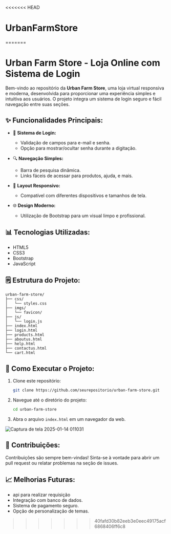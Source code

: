 <<<<<<< HEAD
# UrbanFarmStore
=======
# Urban Farm Store - Loja Online com Sistema de Login

Bem-vindo ao repositório da **Urban Farm Store**, uma loja virtual responsiva e moderna, desenvolvida para proporcionar uma experiência simples e intuitiva aos usuários. O projeto integra um sistema de login seguro e fácil navegação entre suas seções.

## ✨ **Funcionalidades Principais:**

- 🔑 **Sistema de Login:**
  - Validação de campos para e-mail e senha.
  - Opção para mostrar/ocultar senha durante a digitação.
  
- 🔍 **Navegação Simples:**
  - Barra de pesquisa dinâmica.
  - Links fáceis de acessar para produtos, ajuda, e mais.

- 🔧 **Layout Responsivo:**
  - Compatível com diferentes dispositivos e tamanhos de tela.

- 🌐 **Design Moderno:**
  - Utilização de Bootstrap para um visual limpo e profissional.

## 📊 **Tecnologias Utilizadas:**

- HTML5
- CSS3
- Bootstrap
- JavaScript

## 🗒 **Estrutura do Projeto:**

```plaintext
urban-farm-store/
├── css/
│   └── styles.css
├── imgs/
│   └── favicon/
├── js/
│   └── login.js
├── index.html
├── login.html
├── products.html
├── aboutus.html
├── help.html
├── contactus.html
└── cart.html
```

## 🔧 **Como Executar o Projeto:**

1. Clone este repositório:
   ```bash
   git clone https://github.com/seurepositorio/urban-farm-store.git
   ```

2. Navegue até o diretório do projeto:
   ```bash
   cd urban-farm-store
   ```

3. Abra o arquivo `index.html` em um navegador da web.

 ![Captura de tela 2025-01-14 011031](https://github.com/user-attachments/assets/33c2ffdb-e977-46be-9d2e-e4fba2b63673)


## 🔬 **Contribuições:**

Contribuições são sempre bem-vindas! Sinta-se à vontade para abrir um pull request ou relatar problemas na seção de issues.

## 📈 **Melhorias Futuras:**

- api para realizar requisição 
- Integração com banco de dados.
- Sistema de pagamento seguro.
- Opção de personalização de temas.


>>>>>>> 40fafd30b82eeb3e0eec49175acf6868406ff6c8
